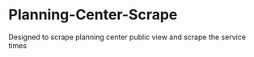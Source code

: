 # Planning-Center-Scrape
Designed to scrape planning center public view and scrape the service times
